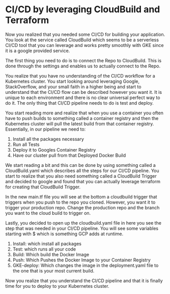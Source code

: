 # CI/CD by leveraging CloudBuild and Terraform

Now you realized that you needed some CI/CD for building your application. You look at the service called CloudBuild which seems to be a serverless CI/CD tool that you can leverage and works pretty smoothly with GKE since it is a google provided service.

The first thing you need to do is to connect the Repo to CloudBuild. This is done through the settings and enables us to actually connect to the Repo.

You realize that you have no understanding of the CI/CD workflow for a Kubernetes cluster. You start looking around leveraging Google, StackOverflow, and your small faith in a higher being and start to understand that the CI/CD flow can be described however you want it. It is unique to each environment and there is no clear universal perfect way to do it. The only thing that CI/CD pipeline needs to do is test and deploy.

You start reading more and realize that when you use a container you often have to push builds to something called a container registry and then the Kubernetes cluster will pull the latest build from that container registry. Essentially, in our pipeline we need to:

1. Install all the packages necessary
2. Run all Tests
3. Deploy it to Googles Container Registry
4. Have our cluster pull from that Deployed Docker Build


We start reading a bit and this can be done by using something called a CloudBuild.yaml which describes all the steps for our CI/CD pipeline. You start to realize that you also need something called a CloudBuild Trigger and decided to google and found that you can actually leverage terraform for creating that CloudBuild Trigger.

In the new main.tf file you will see at the bottom a cloudbuild trigger that triggers when you push to the repo you cloned. However, you want it to trigger your production repo. Change the production repo and the branch you want to the cloud build to trigger on.

Lastly, you decided to open up the cloudbuild.yaml file in here you see the step that was needed in your CI/CD pipeline. You will see some variables starting with $ which is something GCP adds at runtime.

1. Install: which install all packages
2. Test: which runs all your code
3. Build: Which build the Docker Image
4. Push: Which Pushes the Docker Image to your Container Registry
5. GKE-deploy: Which changes the image in the deployment.yaml file to the one that is your most current build.

Now you realize that you understand the CI/CD pipeline and that it is finally time for you to deploy to your Kubernetes cluster.





